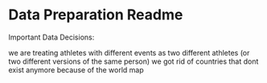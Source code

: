 # Data Preparation Readme


Important Data Decisions:

we are treating athletes with different events as two different athletes (or two different versions of the same person)
we got rid of countries that dont exist anymore because of the world map
